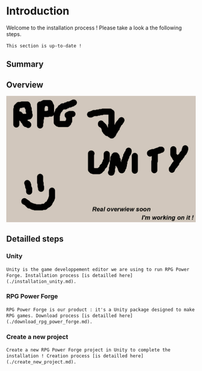 # Introduction

Welcome to the installation process ! Please take a look a the following steps.

```admonish tip title="Oh yeah"
This section is up-to-date !
```

## Summary

## Overview

![overview.jpg](./../../../../media/download/overview.jpg)

## Detailled steps

### Unity
```admonish note title="Unity installation"
Unity is the game developpement editor we are using to run RPG Power Forge. Installation process [is detailled here](./installation_unity.md).
```

### RPG Power Forge
```admonish note title="RPG Power Forge download"
RPG Power Forge is our product : it's a Unity package designed to make RPG games. Download process [is detailled here](./download_rpg_power_forge.md).
```

### Create a new project
```admonish note title="New project"
Create a new RPG Power Forge project in Unity to complete the installation ! Creation process [is detailled here](./create_new_project.md).
```